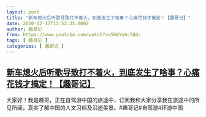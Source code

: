 ```yaml
---
layout: post
title: "新车熄火后听歌导致打不着火，到底发生了啥事？心痛花钱才搞定！【趣哥记】"
date: 2020-12-17T13:52:25.000Z
author: 趣哥记
from: https://www.youtube.com/watch?v=5hBYsAc5Qdc
tags: [ 趣哥记 ]
categories: [ 趣哥记 ]
---
```

<!--1608213145000-->
[新车熄火后听歌导致打不着火，到底发生了啥事？心痛花钱才搞定！【趣哥记】](https://www.youtube.com/watch?v=5hBYsAc5Qdc)
------

<div>
大家好！我是趣哥，正在自驾游中国的旅途中，订阅我和大家分享我在旅途中的所见所闻，真实了解中国的人文习俗及沿途美景。#趣哥记#自驾游#环游中国
</div>
